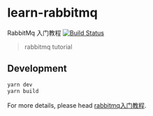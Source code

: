 # learn-rabbitmq
RabbitMq 入门教程
[![Build Status](https://travis-ci.com/mrkngiht/learn-rabbitmq.svg?branch=master)](https://travis-ci.com/mrkngiht/learn-rabbitmq)
> rabbitmq tutorial

## Development

```bash
yarn dev
yarn build
```

For more details, please head  [rabbitmq入门教程](https://rabbitmq.cn).
